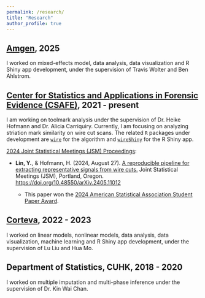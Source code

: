 ```yaml
---
permalink: /research/
title: "Research"
author_profile: true
---
```


## [Amgen](https://www.amgen.com/), 2025
I worked on mixed-effects model, data analysis, data visualization and R Shiny app development, under the supervision of Travis Wolter and Ben Ahlstrom.

## [Center for Statistics and Applications in Forensic Evidence (CSAFE)](https://forensicstats.org/), 2021 - present
I am working on toolmark analysis under the supervision of Dr. Heike Hofmann and Dr. Alicia Carriquiry.
Currently,
I am focusing on analyzing striation mark similarity on wire cut scans.
The related `R` packages under development are [`wire`](https://yuhangtom.github.io/wire/) for the algorithm and [`wireShiny`](https://yuhangtom.github.io/wireShiny/) for the R Shiny app.


[2024 Joint Statistical Meetings (JSM) Proceedings](https://zenodo.org/communities/2024jsmproceedings/): 

  - __Lin, Y.__, & Hofmann, H. (2024, August 27). [A reproducible pipeline for extracting representative signals from wire cuts.](https://zenodo.org/records/13381637) Joint Statistical Meetings (JSM), Portland, Oregon. https://doi.org/10.48550/arXiv.2405.11012

    - This paper won the [2024 American Statistical Association Student Paper Award](https://community.amstat.org/jointscsg-section/awards/student-paper-competition).

## [Corteva](https://www.corteva.us/), 2022 - 2023
I worked on linear models, nonlinear models, data analysis, data visualization, machine learning and R Shiny app development, under the supervision of Lu Liu and Hua Mo.

## Department of Statistics, CUHK, 2018 - 2020
I worked on multiple imputation and multi-phase inference under the supervision of Dr. Kin Wai Chan.
